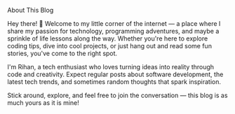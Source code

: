 About This Blog

Hey there! 👋 Welcome to my little corner of the internet — a place where I share my passion for technology, programming adventures, and maybe a sprinkle of life lessons along the way. Whether you're here to explore coding tips, dive into cool projects, or just hang out and read some fun stories, you've come to the right spot.

I'm Rihan, a tech enthusiast who loves turning ideas into reality through code and creativity. Expect regular posts about software development, the latest tech trends, and sometimes random thoughts that spark inspiration.

Stick around, explore, and feel free to join the conversation — this blog is as much yours as it is mine!
